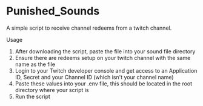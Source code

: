 # Punished_Sounds

A simple script to receive channel redeems from a twitch channel.

Usage

1. After downloading the script, paste the file into your sound file directory
2. Ensure there are redeems setup on your twitch channel with the same name as the file
3. Login to your Twitch developer console and get access to an Application ID, Secret and your Channel ID (which isn't your channel name)
4. Paste these values into your .env file, this should be located in the root directory where your script is
5. Run the script

